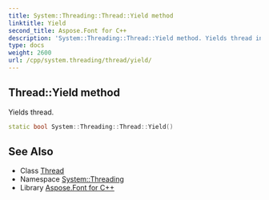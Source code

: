 ```yaml
---
title: System::Threading::Thread::Yield method
linktitle: Yield
second_title: Aspose.Font for C++
description: 'System::Threading::Thread::Yield method. Yields thread in C++.'
type: docs
weight: 2600
url: /cpp/system.threading/thread/yield/
---
```

## Thread::Yield method


Yields thread.

```cpp
static bool System::Threading::Thread::Yield()
```

## See Also

* Class [Thread](../)
* Namespace [System::Threading](../../)
* Library [Aspose.Font for C++](../../../)
